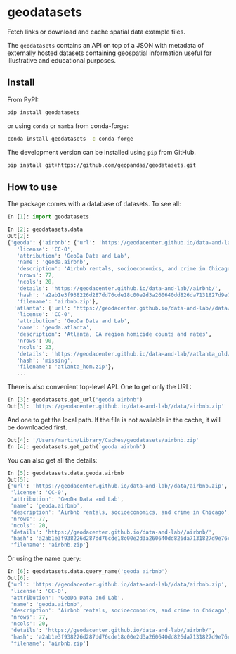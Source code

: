 # geodatasets

Fetch links or download and cache spatial data example files.

The `geodatasets` contains an API on top of a JSON with metadata of externally hosted
datasets containing geospatial information useful for illustrative and educational
purposes.

## Install

From PyPI:

```sh
pip install geodatasets
```

or using `conda` or `mamba` from conda-forge:

```sh
conda install geodatasets -c conda-forge
```

The development version can be installed using `pip` from GitHub.

```sh
pip install git+https://github.com/geopandas/geodatasets.git
```

## How to use

The package comes with a database of datasets. To see all:

```py
In [1]: import geodatasets

In [2]: geodatasets.data
Out[2]:
{'geoda': {'airbnb': {'url': 'https://geodacenter.github.io/data-and-lab//data/airbnb.zip',
   'license': 'CC-0',
   'attribution': 'GeoDa Data and Lab',
   'name': 'geoda.airbnb',
   'description': 'Airbnb rentals, socioeconomics, and crime in Chicago',
   'nrows': 77,
   'ncols': 20,
   'details': 'https://geodacenter.github.io/data-and-lab//airbnb/',
   'hash': 'a2ab1e3f938226d287dd76cde18c00e2d3a260640dd826da7131827d9e76c824',
   'filename': 'airbnb.zip'},
  'atlanta': {'url': 'https://geodacenter.github.io/data-and-lab//data/atlanta_hom.zip',
   'license': 'CC-0',
   'attribution': 'GeoDa Data and Lab',
   'name': 'geoda.atlanta',
   'description': 'Atlanta, GA region homicide counts and rates',
   'nrows': 90,
   'ncols': 23,
   'details': 'https://geodacenter.github.io/data-and-lab//atlanta_old/',
   'hash': 'missing',
   'filename': 'atlanta_hom.zip'},
   ...
```

There is also convenient top-level API. One to get only the URL:

```py
In [3]: geodatasets.get_url("geoda airbnb")
Out[3]: 'https://geodacenter.github.io/data-and-lab//data/airbnb.zip'
```

And one to get the local path. If the file is not available in the cache, it will be
downloaded first.

```py
Out[4]: '/Users/martin/Library/Caches/geodatasets/airbnb.zip'
In [4]: geodatasets.get_path('geoda airbnb')
```

You can also get all the details:

```py
In [5]: geodatasets.data.geoda.airbnb
Out[5]:
{'url': 'https://geodacenter.github.io/data-and-lab//data/airbnb.zip',
 'license': 'CC-0',
 'attribution': 'GeoDa Data and Lab',
 'name': 'geoda.airbnb',
 'description': 'Airbnb rentals, socioeconomics, and crime in Chicago',
 'nrows': 77,
 'ncols': 20,
 'details': 'https://geodacenter.github.io/data-and-lab//airbnb/',
 'hash': 'a2ab1e3f938226d287dd76cde18c00e2d3a260640dd826da7131827d9e76c824',
 'filename': 'airbnb.zip'}
```

Or using the name query:

```py
In [6]: geodatasets.data.query_name('geoda airbnb')
Out[6]:
{'url': 'https://geodacenter.github.io/data-and-lab//data/airbnb.zip',
 'license': 'CC-0',
 'attribution': 'GeoDa Data and Lab',
 'name': 'geoda.airbnb',
 'description': 'Airbnb rentals, socioeconomics, and crime in Chicago',
 'nrows': 77,
 'ncols': 20,
 'details': 'https://geodacenter.github.io/data-and-lab//airbnb/',
 'hash': 'a2ab1e3f938226d287dd76cde18c00e2d3a260640dd826da7131827d9e76c824',
 'filename': 'airbnb.zip'}
```
